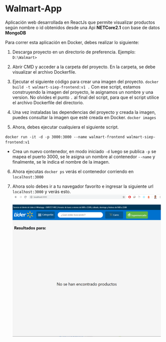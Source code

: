 # Walmart-App
Aplicación web desarrollada en ReactJs que permite visualizar productos según nombre o id obtenidos desde una Api **NETCore2.1** con base de datos **MongoDB**

Para correr esta aplicación en Docker, debes realizar lo siguiente:

1. Descarga proyecto en un directorio de preferencia. Ejemplo:
`D:\Walmart>`
2. Abrir CMD y acceder a la carpeta del proyecto. En la carpeta, se debe visualizar el archivo Dockerfile.

3. Ejecutar el siguiente código para crear una imagen del proyecto.
`docker build -t walmart-siep-frontend:v1 .`
Con ese script, estamos construyendo la imagen del proyecto, le asignamos un nombre y una version. No olvides el punto `.` al final del script, para que el script utilice el archivo Dockerfile del directorio.
4. Una vez instaladas las dependencias del proyecto y creada la imagen, puedes consultar la imagen que esté creada en Docker.
`docker images`

5. Ahora, debes ejecutar cualquiera el siguiente script.

`docker run -it -d -p 3000:3000 --name walmart-frontend walmart-siep-frontend:v1`
- Crea un nuevo contenedor, en modo iniciado `-d` luego se publica `-p` se mapea el puerto 3000, se le asigna un nombre al contenedor `--name` y finalmente, se le indica el nombre de la imagen.

6. Ahora ejecutas `docker ps` verás el contenedor corriendo en `localhost:3000`

7. Ahora solo debes ir a tu navegador favorito e ingresar la siguiente url `localhost:3000` y verás esto.
![](https://github.com/sechalarp/imagenes-varias/blob/master/AppFrontend.png)